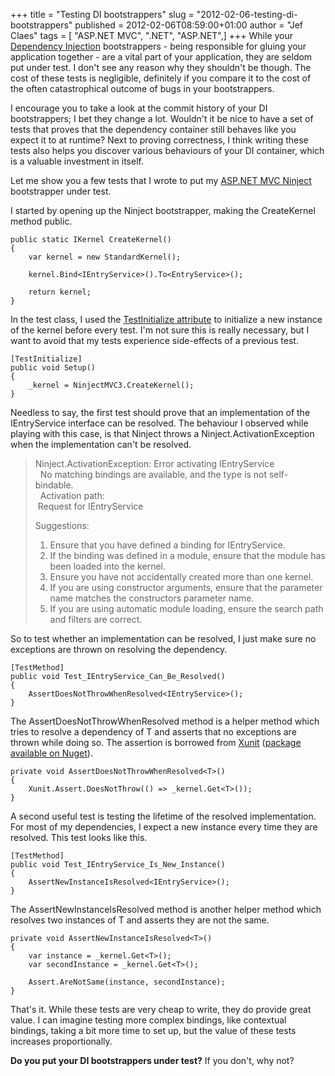 +++
title = "Testing DI bootstrappers"
slug = "2012-02-06-testing-di-bootstrappers"
published = 2012-02-06T08:59:00+01:00
author = "Jef Claes"
tags = [ "ASP.NET MVC", ".NET", "ASP.NET",]
+++
While your [Dependency
Injection](http://martinfowler.com/articles/injection.html)
bootstrappers - being responsible for gluing your application together -
are a vital part of your application, they are seldom put under test. I
don't see any reason why they shouldn't be though. The cost of these
tests is negligible, definitely if you compare it to the cost of the
often catastrophical outcome of bugs in your bootstrappers.  
  
I encourage you to take a look at the commit history of your DI
bootstrappers; I bet they change a lot. Wouldn't it be nice to have a
set of tests that proves that the dependency container still behaves
like you expect it to at runtime? Next to proving correctness, I think
writing these tests also helps you discover various behaviours of your
DI container, which is a valuable investment in itself.  

  
Let me show you a few tests that I wrote to put my [ASP.NET MVC
Ninject](http://jclaes.blogspot.com/2011/10/ninjecting-mvc3.html)
bootstrapper under test.  
  
I started by opening up the Ninject bootstrapper, making the
CreateKernel method public.

    public static IKernel CreateKernel()
    {
        var kernel = new StandardKernel();
        
        kernel.Bind<IEntryService>().To<EntryService>();

        return kernel;
    }

In the test class, I used the [TestInitialize
attribute](http://msdn.microsoft.com/en-us/library/microsoft.visualstudio.testtools.unittesting.testinitializeattribute(v=vs.80).aspx)
to initialize a new instance of the kernel before every test. I'm not
sure this is really necessary, but I want to avoid that my tests
experience side-effects of a previous test.  

    [TestInitialize]
    public void Setup()
    {         
        _kernel = NinjectMVC3.CreateKernel();
    }        

Needless to say, the first test should prove that an implementation of
the IEntryService interface can be resolved. The behaviour I observed
while playing with this case, is that Ninject throws a
Ninject.ActivationException when the implementation can't be resolved.  

> Ninject.ActivationException: Error activating IEntryService  
>   No matching bindings are available, and the type is not
> self-bindable.  
>   Activation path:  
> <span class="Apple-tab-span" style="white-space: pre;"> </span>Request
> for IEntryService  
>   
> Suggestions:  
>
> 1.  Ensure that you have defined a binding for IEntryService.
> 2.  If the binding was defined in a module, ensure that the module has
>     been loaded into the kernel.
> 3.  Ensure you have not accidentally created more than one kernel.
> 4.  If you are using constructor arguments, ensure that the parameter
>     name matches the constructors parameter name.
> 5.  If you are using automatic module loading, ensure the search path
>     and filters are correct.

So to test whether an implementation can be resolved, I just make sure
no exceptions are thrown on resolving the dependency.  

    [TestMethod]
    public void Test_IEntryService_Can_Be_Resolved()
    {
        AssertDoesNotThrowWhenResolved<IEntryService>();
    }

The AssertDoesNotThrowWhenResolved method is a helper method which tries
to resolve a dependency of T and asserts that no exceptions are thrown
while doing so. The assertion is borrowed from
[Xunit](http://xunit.codeplex.com/) ([package available on
Nuget](http://nuget.org/packages/xunit)).  

    private void AssertDoesNotThrowWhenResolved<T>() 
    {
        Xunit.Assert.DoesNotThrow(() => _kernel.Get<T>());
    }

A second useful test is testing the lifetime of the resolved
implementation. For most of my dependencies, I expect a new instance
every time they are resolved. This test looks like this.  

    [TestMethod]
    public void Test_IEntryService_Is_New_Instance()
    {
        AssertNewInstanceIsResolved<IEntryService>();
    }

The AssertNewInstanceIsResolved method is another helper method which
resolves two instances of T and asserts they are not the same.  

    private void AssertNewInstanceIsResolved<T>()
    {
        var instance = _kernel.Get<T>();
        var secondInstance = _kernel.Get<T>();

        Assert.AreNotSame(instance, secondInstance);
    }  

That's it. While these tests are very cheap to write, they do provide
great value. I can imagine testing more complex bindings, like
contextual bindings, taking a bit more time to set up, but the value of
these tests increases proportionally.  
  
**Do you put your DI bootstrappers under test?** If you don't, why not?
